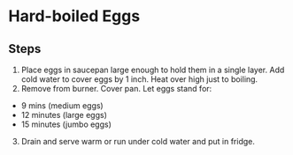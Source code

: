 # Hard-boiled Eggs

## Steps 
1. Place eggs in saucepan large enough to hold them in a single layer. Add cold water to cover eggs by 1 inch. Heat over high just to boiling.
2. Remove from burner. Cover pan. Let eggs stand for:
  * 9 mins (medium eggs)
  * 12 minutes (large eggs)
  * 15 minutes (jumbo eggs)
3. Drain and serve warm or run under cold water and put in fridge.
